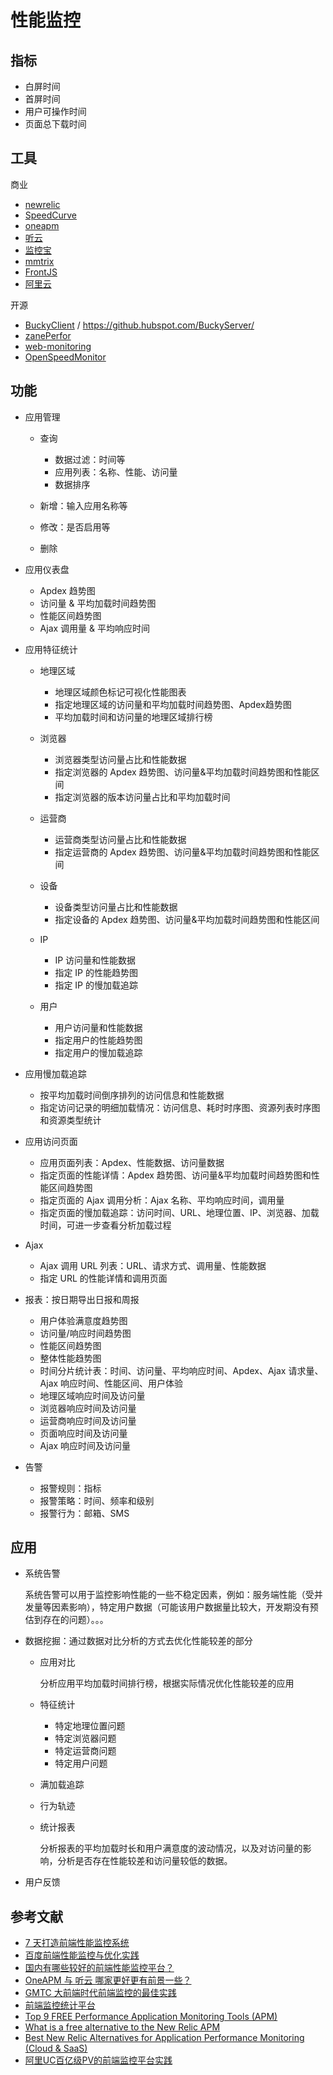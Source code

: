 # 性能监控

## 指标

- 白屏时间
- 首屏时间
- 用户可操作时间
- 页面总下载时间

## 工具

商业

- [newrelic](https://newrelic.com)
- [SpeedCurve](https://speedcurve.com)
- [oneapm](https://www.oneapm.com)
- [听云](https://demo.tingyun.com/browser-web)
- [监控宝](https://www.jiankongbao.com)
- [mmtrix](http://www.mmtrix.com)
- [FrontJS](https://www.frontjs.com/)
- [阿里云](https://help.aliyun.com/document_detail/58652.html?spm=a2c4g.11186623.3.2.56643ddf5ZO9HF)

开源

- [BuckyClient](https://github.com/HubSpot/BuckyClient) / https://github.hubspot.com/BuckyServer/
- [zanePerfor](https://github.com/wangweianger/zanePerfor)
- [web-monitoring](https://github.com/kisslove/web-monitoring/)
- [OpenSpeedMonitor](https://github.com/iteratec/OpenSpeedMonitor)

## 功能

- 应用管理

    - 查询

        - 数据过滤：时间等
        - 应用列表：名称、性能、访问量
        - 数据排序

    - 新增：输入应用名称等
    - 修改：是否启用等
    - 删除

- 应用仪表盘

    - Apdex 趋势图
    - 访问量 & 平均加载时间趋势图
    - 性能区间趋势图
    - Ajax 调用量 & 平均响应时间

- 应用特征统计

    - 地理区域

        - 地理区域颜色标记可视化性能图表
        - 指定地理区域的访问量和平均加载时间趋势图、Apdex趋势图
        - 平均加载时间和访问量的地理区域排行榜

    - 浏览器

        - 浏览器类型访问量占比和性能数据
        - 指定浏览器的 Apdex 趋势图、访问量&平均加载时间趋势图和性能区间
        - 指定浏览器的版本访问量占比和平均加载时间

    - 运营商

        - 运营商类型访问量占比和性能数据
        - 指定运营商的 Apdex 趋势图、访问量&平均加载时间趋势图和性能区间

    - 设备

        - 设备类型访问量占比和性能数据
        - 指定设备的 Apdex 趋势图、访问量&平均加载时间趋势图和性能区间

    - IP

        - IP 访问量和性能数据
        - 指定 IP 的性能趋势图
        - 指定 IP 的慢加载追踪

    - 用户

        - 用户访问量和性能数据
        - 指定用户的性能趋势图
        - 指定用户的慢加载追踪

- 应用慢加载追踪

    - 按平均加载时间倒序排列的访问信息和性能数据
    - 指定访问记录的明细加载情况：访问信息、耗时时序图、资源列表时序图和资源类型统计

- 应用访问页面

    - 应用页面列表：Apdex、性能数据、访问量数据
    - 指定页面的性能详情：Apdex 趋势图、访问量&平均加载时间趋势图和性能区间趋势图
    - 指定页面的 Ajax 调用分析：Ajax 名称、平均响应时间，调用量
    - 指定页面的慢加载追踪：访问时间、URL、地理位置、IP、浏览器、加载时间，可进一步查看分析加载过程

- Ajax

    - Ajax 调用 URL 列表：URL、请求方式、调用量、性能数据
    - 指定 URL 的性能详情和调用页面

- 报表：按日期导出日报和周报

    - 用户体验满意度趋势图
    - 访问量/响应时间趋势图
    - 性能区间趋势图
    - 整体性能趋势图
    - 时间分片统计表：时间、访问量、平均响应时间、Apdex、Ajax 请求量、Ajax 响应时间、性能区间、用户体验
    - 地理区域响应时间及访问量
    - 浏览器响应时间及访问量
    - 运营商响应时间及访问量
    - 页面响应时间及访问量
    - Ajax 响应时间及访问量

- 告警

    - 报警规则：指标
    - 报警策略：时间、频率和级别
    - 报警行为：邮箱、SMS


## 应用

- 系统告警

    系统告警可以用于监控影响性能的一些不稳定因素，例如：服务端性能（受并发量等因素影响），特定用户数据（可能该用户数据量比较大，开发期没有预估到存在的问题）。。。

- 数据挖掘：通过数据对比分析的方式去优化性能较差的部分

    - 应用对比

        分析应用平均加载时间排行榜，根据实际情况优化性能较差的应用

    - 特征统计

        - 特定地理位置问题
        - 特定浏览器问题
        - 特定运营商问题
        - 特定用户问题

    - 满加载追踪
    - 行为轨迹
    - 统计报表

        分析报表的平均加载时长和用户满意度的波动情况，以及对访问量的影响，分析是否存在性能较差和访问量较低的数据。

- 用户反馈

## 参考文献

- [7 天打造前端性能监控系统](http://fex.baidu.com/blog/2014/05/build-performance-monitor-in-7-days/)
- [百度前端性能监控与优化实践](https://www.slideshare.net/welefen/ss-13579027)
- [国内有哪些较好的前端性能监控平台？](https://www.zhihu.com/question/29945364)
- [OneAPM 与 听云 哪家更好更有前景一些？](https://www.zhihu.com/question/29363166)
- [GMTC 大前端时代前端监控的最佳实践](http://jm.taobao.org/2018/06/29/%E5%A4%A7%E5%89%8D%E7%AB%AF%E6%97%B6%E4%BB%A3%E5%89%8D%E7%AB%AF%E7%9B%91%E6%8E%A7%E7%9A%84%E6%9C%80%E4%BD%B3%E5%AE%9E%E8%B7%B5/)
- [前端监控统计平台](https://github.com/huixisheng/huixisheng.github.com/issues/21)
- [Top 9 FREE Performance Application Monitoring Tools (APM)](https://testguild.com/apm/)
- [What is a free alternative to the New Relic APM](https://www.quora.com/What-is-a-free-alternative-to-the-New-Relic-APM)
- [Best New Relic Alternatives for Application Performance Monitoring (Cloud & SaaS)](https://www.ittsystems.com/new-relic-alternatives/)
- [阿里UC百亿级PV的前端监控平台实践](https://zhuanlan.zhihu.com/p/79978987)
